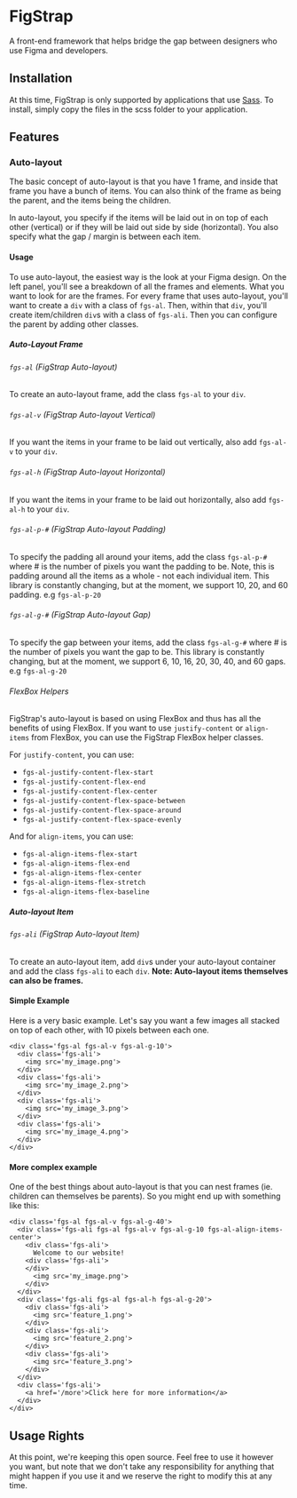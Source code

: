# FigStrap

A front-end framework that helps bridge the gap between designers who use Figma and developers.

## Installation

At this time, FigStrap is only supported by applications that use [Sass](https://sass-lang.com/). To install, simply copy the files in the scss folder to your application.

## Features

### Auto-layout

The basic concept of auto-layout is that you have 1 frame, and inside that frame you have a bunch of items. You can also think of the frame as being the parent, and the items being the children.

In auto-layout, you specify if the items will be laid out in on top of each other (vertical) or if they will be laid out side by side (horizontal). You also specify what the gap / margin is between each item.

#### Usage

To use auto-layout, the easiest way is the look at your Figma design. On the left panel, you'll see a breakdown of all the frames and elements. What you want to look for are the frames. For every frame that uses auto-layout, you'll want to create a `div` with a class of `fgs-al`. Then, within that `div`, you'll create item/children `div`s with a class of `fgs-ali`. Then you can configure the parent by adding other classes.

##### Auto-Layout Frame

###### `fgs-al` (FigStrap Auto-layout)

To create an auto-layout frame, add the class `fgs-al` to your `div`.

###### `fgs-al-v` (FigStrap Auto-layout Vertical)

If you want the items in your frame to be laid out vertically, also add `fgs-al-v` to your `div`.

###### `fgs-al-h` (FigStrap Auto-layout Horizontal)

If you want the items in your frame to be laid out horizontally, also add `fgs-al-h` to your `div`.

###### `fgs-al-p-#` (FigStrap Auto-layout Padding)

To specify the padding all around your items, add the class `fgs-al-p-#` where # is the number of pixels you want the padding to be. Note, this is padding around all the items as a whole - not each individual item. This library is constantly changing, but at the moment, we support 10, 20, and 60 padding. e.g `fgs-al-p-20`

###### `fgs-al-g-#` (FigStrap Auto-layout Gap)

To specify the gap between your items, add the class `fgs-al-g-#` where # is the number of pixels you want the gap to be. This library is constantly changing, but at the moment, we support 6, 10, 16, 20, 30, 40, and 60 gaps. e.g `fgs-al-g-20`

###### FlexBox Helpers

FigStrap's auto-layout is based on using FlexBox and thus has all the benefits of using FlexBox. If you want to use `justify-content` or `align-items` from FlexBox, you can use the FigStrap FlexBox helper classes.

For `justify-content`, you can use:

- `fgs-al-justify-content-flex-start`
- `fgs-al-justify-content-flex-end`
- `fgs-al-justify-content-flex-center`
- `fgs-al-justify-content-flex-space-between`
- `fgs-al-justify-content-flex-space-around`
- `fgs-al-justify-content-flex-space-evenly`

And for `align-items`, you can use:

- `fgs-al-align-items-flex-start`
- `fgs-al-align-items-flex-end`
- `fgs-al-align-items-flex-center`
- `fgs-al-align-items-flex-stretch`
- `fgs-al-align-items-flex-baseline`

##### Auto-layout Item

###### `fgs-ali` (FigStrap Auto-layout Item)

To create an auto-layout item, add `div`s under your auto-layout container and add the class `fgs-ali` to each `div`. **Note: Auto-layout items themselves can also be frames.**

#### Simple Example

Here is a very basic example. Let's say you want a few images all stacked on top of each other, with 10 pixels between each one.

```
<div class='fgs-al fgs-al-v fgs-al-g-10'>
  <div class='fgs-ali'>
    <img src='my_image.png'>
  </div>
  <div class='fgs-ali'>
    <img src='my_image_2.png'>
  </div>
  <div class='fgs-ali'>
    <img src='my_image_3.png'>
  </div>
  <div class='fgs-ali'>
    <img src='my_image_4.png'>
  </div>
</div>
```

#### More complex example

One of the best things about auto-layout is that you can nest frames (ie. children can themselves be parents). So you might end up with something like this:

```
<div class='fgs-al fgs-al-v fgs-al-g-40'>
  <div class='fgs-ali fgs-al fgs-al-v fgs-al-g-10 fgs-al-align-items-center'>
    <div class='fgs-ali'>
      Welcome to our website!
    <div class='fgs-ali'>
    </div>
      <img src='my_image.png'>
    </div>
  </div>
  <div class='fgs-ali fgs-al fgs-al-h fgs-al-g-20'>
    <div class='fgs-ali'>
      <img src='feature_1.png'>
    </div>
    <div class='fgs-ali'>
      <img src='feature_2.png'>
    </div>
    <div class='fgs-ali'>
      <img src='feature_3.png'>
    </div>
  </div>
  <div class='fgs-ali'>
    <a href='/more'>Click here for more information</a>
  </div>
</div>
```

## Usage Rights

At this point, we're keeping this open source. Feel free to use it however you want, but note that we don't take any responsibility for anything that might happen if you use it and we reserve the right to modify this at any time.